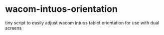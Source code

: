 # wacom-intuos-orientation
tiny script to easily adjust wacom intuos tablet orientation for use with dual screens
